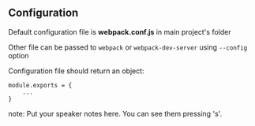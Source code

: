 ##  Configuration

Default configuration file is **webpack.conf.js** in main project's folder

Other file can be passed to `webpack` or `webpack-dev-server` using `--config` option

Configuration file should return an object:

```
module.exports = {
    ...
}
```

note:
    Put your speaker notes here.
    You can see them pressing 's'.
